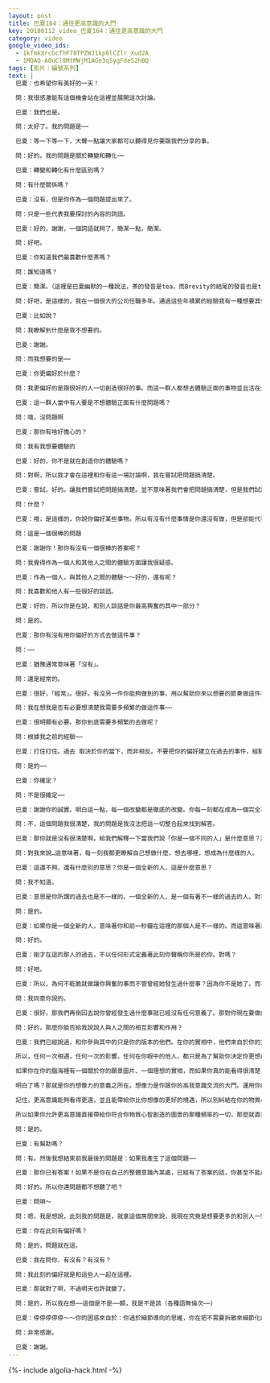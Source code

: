 ```yaml
---
layout: post
title: 巴夏164：通往更高意識的大門
key: 20180112_video_巴夏164：通往更高意識的大門
category: video
google_video_ids:
  - 1kfmkXrcGcfhF78TPZWJ1kp8lCZlr_Xud2A
  - 1MQAQ-A0uCl8MtMWjM1AGe3qSygFdeS2hBQ
tags: [影片｜編號系列]
text: |
  巴夏：也希望你有美好的一天！

  問：我很感激能有這個機會站在這裡並展開這次討論。

  巴夏：我們也是。

  問：太好了。我的問題是⋯⋯

  巴夏：等一下等一下，大聲一點讓大家都可以聽得見你要跟我們分享的事。

  問：好的。我的問題是關於轉變和轉化⋯⋯

  巴夏：轉變和轉化有什麼區別嗎？

  問：有什麼關係嗎？

  巴夏：沒有，但是你作為一個問題提出來了。

  問：只是一些代表我要探討的內容的詞語。

  巴夏：好的，謝謝，一個詞語就夠了，簡潔一點，簡潔。

  問：好吧。

  巴夏：你知道我們最喜歡什麼茶嗎？

  問：誰知道嗎？

  巴夏：簡潔。（這裡是巴夏幽默的一種說法，茶的發音是tea，而Brevity的結尾的發音也是tea）

  問：好吧，是這樣的，我在一個很大的公司任職多年。通過這些年積累的經驗我有一種想要其他一種很不一樣的體驗的願景。

  巴夏：比如說？

  問：我瞭解到什麼是我不想要的。

  巴夏：謝謝。

  問：而我想要的是⋯⋯

  巴夏：你更偏好於什麼？

  問：我更偏好的是跟很好的人一切創造很好的事。而這一群人都想去體驗正面的事物並且活在光明中

  巴夏：這一群人當中有人要是不想體驗正面有什麼問題嗎？

  問：哦，沒問題啊

  巴夏：那你有啥好擔心的？

  問：我有我想要體驗的

  巴夏：好的，你不是就在創造你的體驗嗎？

  問：對啊，所以我才會在這裡和你有這一場討論啊，我在嘗試把問題搞清楚。

  巴夏：嘗試，好的。讓我們嘗試把問題搞清楚。並不意味著我們會把問題搞清楚，但是我們試試。有沒有什麼事是你沒做，卻代表了你的最高熱情之路的？我們開門見山地說。（觀眾笑）

  問：什麼？

  巴夏：哦，是這樣的，你說你偏好某些事物。所以有沒有什麼事情是你還沒有做，但是卻能代表你最高的興奮，最高的熱情的事情呢？有什麼事情是能讓你興奮的，但是你卻還沒開始做？

  問：這是一個很棒的問題

  巴夏：謝謝你！那你有沒有一個很棒的答案呢？

  問：我覺得作為一個人和其他人之間的體驗方面讓我很疑惑。

  巴夏：作為一個人，與其他人之間的體驗～～好的，還有呢？

  問：我喜歡和他人有一些很好的談話。

  巴夏：好的，所以你是在說，和別人談話是你最高興奮的其中一部分？

  問：是的。

  巴夏：那你有沒有用你偏好的方式去做這件事？

  問：⋯⋯

  巴夏：猶豫通常意味著「沒有」。

  問：還是經常的。

  巴夏：很好，「經常」。很好。有沒另一件你能夠做到的事，用以幫助你來以想要的節奏做這件事的？你能做些什麼？你能從這個方面能做些什麼？來允許你按照自己偏好的頻率（頻繁度）去做那件讓你興奮的事？而不是僅僅只是你所謂的那個「經常做」？

  問：我在想我是否有必要想清楚我需要多頻繁的做這件事⋯⋯

  巴夏：很明顯有必要。那你到底需要多頻繁的去做呢？

  問：根據我之前的經驗⋯⋯

  巴夏：打住打住。過去 取決於你的當下，而非相反。不要把你的偏好建立在過去的事件，經驗之上，因為如果你已經是一個完全不同的人，你的歷史也就不存在了。你明白嗎？

  問：是的⋯⋯

  巴夏：你確定？

  問：不是很確定⋯⋯

  巴夏：謝謝你的誠實。明白這一點，每一個改變都是徹底的改變。你每一刻都在成為一個完全不同的人。我知道你們的語言裡，說你是一個完全不同的人，讓人很疑惑。

  問：不，這個問題我很清楚，我的問題是我沒法把這一切整合起來找到解答。

  巴夏：那你就是沒有很清楚啊。給我們解釋一下當我們說「你是一個不同的人」是什麼意思？那代表什麼意思？

  問：對我來說…這意味著，每一刻我都更瞭解自己想做什麼，想去哪裡，想成為什麼樣的人。

  巴夏：這還不夠，還有什麼別的意思？你是一個全新的人，這是什麼意思？

  問：我不知道。

  巴夏：意思是你所謂的過去也是不一樣的。一個全新的人，是一個有著不一樣的過去的人。對不？對不？

  問：是的。

  巴夏：如果你是一個全新的人，意味著你和前一秒鐘在這裡的那個人是不一樣的。而這意味著這個全新的人和剛才的那個人有著完全不一樣的過去，不是嗎？

  問：好的。

  巴夏：剛才在這的那人的過去，不以任何形式定義著此刻你聲稱你所是的你。對嗎？

  問：好吧。

  巴夏：所以，為何不乾脆就做讓你興奮的事而不管曾經她發生過什麼事？因為你不是她了。而不是像在說：「喔，我沒法做到，因為Sally曾經發生過那種事，所以我沒法做到。」

  問：我同意你說的。

  巴夏：很好，那我們再倒回去說你曾經發生過什麼事就已經沒有任何意義了。那對你現在要做的決定已經沒影響了。你可以直接做出偏好的選擇，並依其行事。去「是」那個狀態，然後讓你的人生依那個頻率自然展開。不用管任何曾經發生在別人身上的事。那已經是之前的事了，而你是現在的你。

  問：好的，那麼你能否給我說說人與人之間的相互影響和作用？

  巴夏：我們已經說過，和你參與其中的只是你的版本的他們。在你的實相中，他們來自於你的意識。我不是說其他人不存在，我是說你在物理現實裡互動的人來自於你的意識。所以他們只是作為你自己意識的放映來幫助你更深入你自身，以更加確定什麼是你喜好的或不喜歡的。所有的關係的目的，對每一個人來說都是幫助彼此映射出自身，從而瞭解他們的真實需求，成為他們真實的自我，並且幫助他們從不是他們的自我中走出來、放下他們所不是的。

  所以，任何一次相遇，任何一次的影響，任何在你眼中的他人，都只是為了幫助你決定你更想成為什麼，並助你做出相應的行動。但是必須行動。你不能僅僅只是決定成為某個人，而連個開始的行動都沒有。換句話說，你必須言行一致。所以如果你說你有很多讓你興奮的主意，你是一個熱情興奮的存在體，但是你卻沒有做任何相關的事，你任何事都沒做，你沒有做任何讓你興奮的事，那你就沒有做出——像你真的相信你就是那個人——那樣的行為。

  如果你在你的腦海裡有一個關於你的願景圖片、一個理想的實相，而如果你真的能看得很清楚，以至於你能看清楚那個在願景中的你是如何行事作為的，你就能看清楚，她的行為方式和你每天的行為方式有多麼的不同。而你需要做的就是在任何情況下像她一樣行事。當你像她那樣在一個理想的劇本中行為的時候，你就會擁有她擁有的人生。但是如果你的行為和她很不一樣，那你就只會活在你現在的生活裡。你的人生總是和你的行動力和信念有關。

  明白了嗎？那就是你的想像力的意義之所在。想像力是你跟你的高我意識交流的大門。運用你的想像力，你的更高意識便能給你一個去「如此行為」帶來的感受的頻率，那代表著你最高的吸引能力，也就是所謂的「顯化」出最能代表那種狀態的一切。並且你還不必堅持它非要和你想像的一模一樣的方式去顯現出來。那只是個藍本、模板，那只是你用來發動引擎的、用來獲得那種狀態的，那只是個佔位符，只是個像征。這件事的確可能會完全以你的物質心智所想像的方式顯化出來，但也可能不是，所以別在這裡堅持糾結。

  記住，更高意識能夠看得更遠，並且能帶給你比你想像的更好的境遇，所以別糾結在你的物質心智創造的那副圖景上。因為物質心智，其實是沒有能力、不是被設計來知曉事物究竟要如何發生的。物質心智僅僅被設計用於知曉事物已經正在如何發生著了。物質心智只在認知，更高意識才在孕育、設想。

  所以如果你允許更高意識直接帶給你符合你物質心智創造的圖景的那種頻率的一切，那麼就直接讓它以任何更高意識認為最合適的方式出現，而別堅持它一定要以你物質心智僅能想像出的那個像征的方式去顯化出來。明白？

  問：是的。

  巴夏：有幫助嗎？

  問：有。然後我想結束前我最後的問題是：如果我產生了這個問題⋯⋯

  巴夏：那你已有答案！如果不是你在自己的整體意識內某處，已經有了答案的話，你甚至不能產生這樣一個問題！你只需要把那個被掰彎的小問號抓住，然後把它扯直成一個感嘆號～～～

  問：好的。所以你連問題都不想聽了吧？

  巴夏：問唄～

  問：嗯，我是想說，此刻我的問題是，就拿這個房間來說，我現在究竟是想要更多的和別人一對一交流的體驗還是想要更多和一群人交流的體驗？

  巴夏：你在此刻有偏好嗎？

  問：是的，問題就在這。

  巴夏：我在問你，有沒有？有沒有？

  問：我此刻的偏好就是和這些人一起在這裡。

  巴夏：那就對了啊，不過明天也許就變了。

  問：是的，所以我在想⋯⋯這個是不是⋯⋯額，我是不是該（各種語無倫次⋯⋯）

  巴夏：停停停停停～～你的困惑來自於：你過於細節導向的思維，你在把不需要拆散來細節化的事情也拆散了成了如此多的細節、成分。理解這點，你的興奮是一個傘狀興奮，也許你有很多種表達那種興奮的方式，但那都只是方式而已，所以即使方式變了也沒關係啊。所以你不需要擔心這個對還是那個對，就直接實踐此刻感覺最棒的那個，然後如果明天變了，就實踐明天那個。因為它們符合於「使你興奮」的這個定義傘之下。保持它的整體性，你不必去把它拆分成一堆讓你困惑的細節。因為，然後你就會覺得需要把所有細節都抓回來拼成一副大圖。直接明白它已經符合於「使你興奮的一般事物」的定義傘之下，那麼無論那種興奮以什麼方式顯現出來，作為一個可用的選擇時，就選此刻你最有能力去實踐的那個。你需要做的就只有這些，因為興奮是一條線，它會連接到所有其它的興奮。

  問：非常感謝。

  巴夏：謝謝。
---
```


{%- include algolia-hack.html -%}
